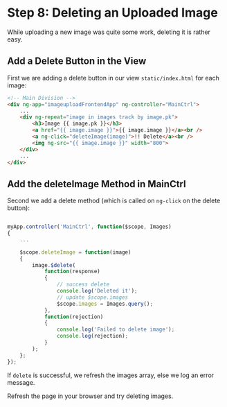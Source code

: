 # Step 8: Deleting an Uploaded Image
While uploading a new image was quite some work, deleting it is rather easy.

## Add a Delete Button in the View
First we are adding a delete button in our view `static/index.html` for each image:
```HTML
<!-- Main Division -->
<div ng-app="imageuploadFrontendApp" ng-controller="MainCtrl">
    ...
    <div ng-repeat="image in images track by image.pk">
        <h3>Image {{ image.pk }}</h3>
        <a href="{{ image.image }}">{{ image.image }}</a><br />
        <a ng-click="deleteImage(image)">!! Delete</a><br />
        <img ng-src="{{ image.image }}" width="800">
    </div>
    ...
</div>
```

## Add the deleteImage Method in MainCtrl
Second we add a delete method (which is called on `ng-click` on the delete button):
```JavaScript

myApp.controller('MainCtrl', function($scope, Images)
{
    ...

    $scope.deleteImage = function(image)
    {
        image.$delete(
            function(response)
            {
                // success delete
                console.log('Deleted it');
                // update $scope.images
                $scope.images = Images.query();
            },
            function(rejection)
            {
                console.log('Failed to delete image');
                console.log(rejection);
            }
        );
    };
});
```
If `delete` is successful, we refresh the images array, else we log an error message.


Refresh the page in your browser and try deleting images. 